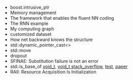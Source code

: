 * boost.intrusive_ptr
* Memory management
* The framework that enables the fluent NN coding
* The RNN example
* My computing graph
* customized dataset
* How net backward knows the structure
* std::dynamic_pointer_cast<>
* std::move
* dropout
* SFINAE: Substitution failure is not an error
* std::is_base_of
	[void_t](https://www.fluentcpp.com/2017/06/02/write-template-metaprogramming-expressively/),
	[void_t stack_overflow](https://stackoverflow.com/questions/27687389/how-does-void-t-work),
	[test](https://gist.github.com/jefftrull/ff6083e2e92fdabb62f6),
	[paper](http://www.open-std.org/jtc1/sc22/wg21/docs/papers/2015/n4436.pdf)
* RAII: Resource Acquisition Is Initialization	

